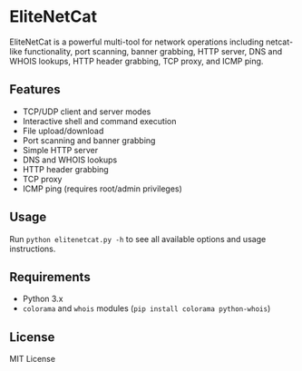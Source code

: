 # EliteNetCat

EliteNetCat is a powerful multi-tool for network operations including netcat-like functionality, port scanning, banner grabbing, HTTP server, DNS and WHOIS lookups, HTTP header grabbing, TCP proxy, and ICMP ping.

## Features

- TCP/UDP client and server modes
- Interactive shell and command execution
- File upload/download
- Port scanning and banner grabbing
- Simple HTTP server
- DNS and WHOIS lookups
- HTTP header grabbing
- TCP proxy
- ICMP ping (requires root/admin privileges)

## Usage

Run `python elitenetcat.py -h` to see all available options and usage instructions.

## Requirements

- Python 3.x
- `colorama` and `whois` modules (`pip install colorama python-whois`)

## License

MIT License
